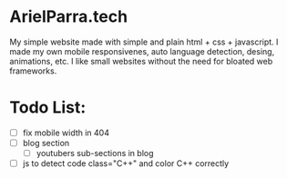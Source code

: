 # ArielParra.tech
My simple website made with simple and plain html + css + javascript.
I made my own mobile responsivenes, auto language detection, desing, animations, etc. 
I like small websites without the need for bloated web frameworks.

# Todo List:

- [ ] fix mobile width in 404
- [ ] blog section
    - [ ] youtubers sub-sections in blog
- [ ] js to detect code class="C++" and color C++ correctly